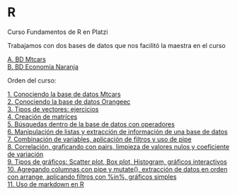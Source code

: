 # R
Curso Fundamentos de R en Platzi

Trabajamos con dos bases de datos que nos facilitó la maestra en el curso  

[A. BD Mtcars](https://github.com/sap0408/mtcars)  
[B. BD Economía Naranja](https://github.com/sap0408/Orange-Economy)  

Orden del curso:  

[1. Conociendo la base de datos Mtcars](https://github.com/ZugeyCastillo/R/blob/main/matriz.R)  
[2. Conociendo la base de datos Orangeec](https://github.com/ZugeyCastillo/R/blob/main/orangeec.R)  
[3. Tipos de vectores: ejercicios](https://github.com/ZugeyCastillo/R/blob/main/vectores.R)  
[4. Creación de matríces](https://github.com/ZugeyCastillo/R/blob/main/matriz.R)  
[5. Búsquedas dentro de la base de datos con operadores](https://github.com/ZugeyCastillo/R/blob/main/operadores.R)  
[6. Manipulación de listas y extracción de información de una base de datos](https://github.com/ZugeyCastillo/R/blob/main/factores.R)  
[7. Combinación de variables, aplicación de filtros y uso de pipe](https://github.com/ZugeyCastillo/R/blob/main/combinaciones.R)  
[8. Correlación, graficando con pairs, limpieza de valores nulos y coeficiente de variación](https://github.com/ZugeyCastillo/R/blob/main/correlacion.R)  
[9. Tipos de gráficos: Scatter plot, Box plot, Histogram, gráficos interactivos](https://github.com/ZugeyCastillo/R/blob/main/eda.R)  
[10. Agregando columnas con pipe y mutate(), extracción de datos en orden con arrange, aplicando filtros con %in%, gráficos simples](https://github.com/ZugeyCastillo/R/blob/main/ajustandoDatos.R)  
[11. Uso de markdown en R](https://github.com/ZugeyCastillo/R/blob/main/economia_naranja.Rmd)
